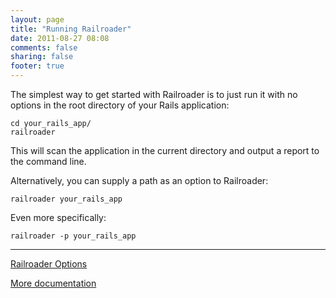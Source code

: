 ```yaml
---
layout: page
title: "Running Railroader"
date: 2011-08-27 08:08
comments: false
sharing: false
footer: true
---
```


The simplest way to get started with Railroader is to just run it with no options in the root directory of your Rails application:

    cd your_rails_app/
    railroader

This will scan the application in the current directory and output a report to the command line.

Alternatively, you can supply a path as an option to Railroader:

    railroader your_rails_app

Even more specifically:

    railroader -p your_rails_app

---
[Railroader Options](/docs/options)

[More documentation](/docs)
